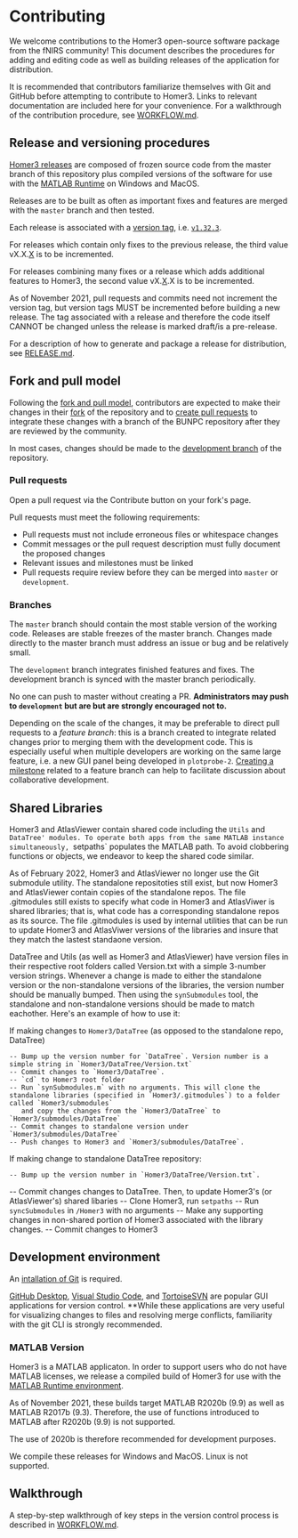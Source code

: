 # Contributing

We welcome contributions to the Homer3 open-source software package from the fNIRS community! This document describes the procedures for adding and editing code as well as building releases of the application for distribution. 

It is recommended that contributors familiarize themselves with Git and GitHub before attempting to contribute to Homer3. Links to relevant documentation are included here for your convenience. For a walkthrough of the contribution procedure, see [WORKFLOW.md](WORKFLOW.md).

## Release and versioning procedures

[Homer3 releases](https://github.com/BUNPC/Homer3/releases) are composed of frozen source code from the master branch of this repository plus compiled versions of the software for use with the [MATLAB Runtime](https://www.mathworks.com/products/compiler/matlab-runtime.html) on Windows and MacOS.

Releases are to be built as often as important fixes and features are merged with the `master` branch and then tested.

Each release is associated with a [version tag](https://github.com/BUNPC/Homer3/tags), i.e. [`v1.32.3`](https://github.com/BUNPC/Homer3/releases/tag/v1.32.3).

For releases which contain only fixes to the previous release, the third value vX.X.<ins>X</ins> is to be incremented.

For releases combining many fixes or a release which adds additional features to Homer3, the second value vX.<ins>X</ins>.X is to be incremented.

As of November 2021, pull requests and commits need not increment the version tag, but version tags MUST be incremented before building a new release. The tag associated with a release and therefore the code itself CANNOT be changed unless the release is marked draft/is a pre-release.

For a description of how to generate and package a release for distribution, see [RELEASE.md](RELEASE.md).

## Fork and pull model

Following the [fork and pull model](https://docs.github.com/en/github/collaborating-with-pull-requests/getting-started/about-collaborative-development-models#fork-and-pull-model), contributors are expected to make their changes in their [fork](https://docs.github.com/en/get-started/quickstart/fork-a-repo) of the repository and to [create pull requests](https://docs.github.com/en/github/collaborating-with-pull-requests/proposing-changes-to-your-work-with-pull-requests/creating-a-pull-request) to integrate these changes with a branch of the BUNPC repository after they are reviewed by the community.

In most cases, changes should be made to the [development branch](https://github.com/BUNPC/Homer3/tree/development) of the repository.

### Pull requests

Open a pull request via the Contribute button on your fork's page.

Pull requests must meet the following requirements:
- Pull requests must not include erroneous files or whitespace changes
- Commit messages or the pull request description must fully document the proposed changes
- Relevant issues and milestones must be linked
- Pull requests require review before they can be merged into `master` or `development`.

### Branches

The `master` branch should contain the most stable version of the working code. Releases are stable freezes of the master branch. Changes made directly to the master branch must address an issue or bug and be relatively small.

The `development` branch integrates finished features and fixes. The development branch is synced with the master branch periodically.

No one can push to master without creating a PR. **Administrators may push to `development` but are but are strongly encouraged not to.**

Depending on the scale of the changes, it may be preferable to direct pull requests to a *feature branch*: this is a branch created to integrate related changes prior to merging them with the development code. This is especially useful when multiple developers are working on the same large feature, i.e. a new GUI panel being developed in `plotprobe-2`. [Creating a milestone](https://docs.github.com/en/issues/using-labels-and-milestones-to-track-work/about-milestones) related to a feature branch can help to facilitate discussion about collaborative development.

## Shared Libraries

Homer3 and AtlasViewer contain shared code including the `Utils` and `DataTree' modules. To operate both apps from the same MATLAB instance simultaneously, `setpaths` populates the MATLAB path. To avoid clobbering functions or objects, we endeavor to keep the shared code similar.

As of February 2022, Homer3 and AtlasViewer no longer use the Git submodule utility. The standalone repositoties still exist, but now Homer3 and AtlasViewer contain copies of the standalone repos. The file .gitmodules still exists to specify what code in Homer3 and AtlasViwer is shared libraries; that is, what code has a corresponding standalone repos as its source. The file .gitmodules is used by internal utilities that can be run to update Homer3 and AtlasViwer versions of the libraries and insure that they match the lastest standaone version. 

DataTree and Utils (as well as Homer3 and AtlasViewer) have version files in their respective root folders called Version.txt with a simple 3-number version strings. Whenever a change is made to either the standalone version or the non-standalone versions of the libraries, the version number should be manually bumped. Then using the `synSubmodules` tool, the standalone and non-standalone versions should be made to match eachother. Here's an example of how to use it:

If making changes to `Homer3/DataTree` (as opposed to the standalone repo, DataTree) 

	-- Bump up the version number for `DataTree`. Version number is a simple string in `Homer3/DataTree/Version.txt` 
 	-- Commit changes to `Homer3/DataTree`.
	-- `cd` to Homer3 root folder
	-- Run `synSubmodules.m` with no arguments. This will clone the standalone libraries (specified in `Homer3/.gitmodules`) to a folder called `Homer3/submodules` 
	   and copy the changes from the `Homer3/DataTree` to `Homer3/submodules/DataTree`
	-- Commit changes to standalone version under `Homer3/submodules/DataTree`
	-- Push changes to Homer3 and `Homer3/submodules/DataTree`.
	
If making change to standalone DataTree repository:

	-- Bump up the version number in `Homer3/DataTree/Version.txt`.
  -- Commit changes changes to DataTree. 
  Then, to update Homer3's (or AtlasViewer's) shared libaries
	-- Clone Homer3, run `setpaths`
	-- Run `syncSubmodules` in `/Homer3` with no arguments
	-- Make any supporting changes in non-shared portion of Homer3 associated with the library changes. 
	-- Commit changes to Homer3

## Development environment

An [intallation of Git](https://git-scm.com/book/en/v2/Getting-Started-Installing-Git) is required.

[GitHub Desktop](https://desktop.github.com/), [Visual Studio Code](https://code.visualstudio.com/), and [TortoiseSVN](https://tortoisesvn.net/) are popular GUI applications for version control. **While these applications are very useful for visualizing changes to files and resolving merge conflicts, familiarity with the git CLI is strongly recommended.

### MATLAB Version

Homer3 is a MATLAB applicaton. In order to support users who do not have MATLAB licenses, we release a compiled build of Homer3 for use with the [MATLAB Runtime environment](https://www.mathworks.com/products/compiler/matlab-runtime.html).

As of November 2021, these builds target MATLAB R2020b (9.9) as well as MATLAB R2017b (9.3). Therefore, the use of functions introduced to MATLAB after R2020b (9.9) is not supported.

The use of 2020b is therefore recommended for development purposes.

We compile these releases for Windows and MacOS. Linux is not supported.

## Walkthrough

A step-by-step walkthrough of key steps in the version control process is described in [WORKFLOW.md](WORKFLOW.md).
